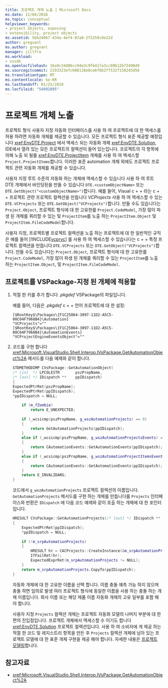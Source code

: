 ```yaml
---
title: 프로젝트 개체 노출 | Microsoft Docs
ms.date: 11/04/2016
ms.topic: conceptual
helpviewer_keywords:
- project objects, exposing
- extensibility, project objects
ms.assetid: 5bb24967-434a-4ef4-87a0-2f3250c9e22d
author: gregvanl
ms.author: gregvanl
manager: jillfra
ms.workload:
- vssdk
ms.openlocfilehash: 16a9c34d06cc94e3c9fb41fa3cc09b12b7349849
ms.sourcegitcommit: 2193323efc608118e0ce6f6b2ff532f158245d56
ms.translationtype: MT
ms.contentlocale: ko-KR
ms.lasthandoff: 01/25/2019
ms.locfileid: "54992895"
---
```

# <a name="expose-project-objects"></a>프로젝트 개체 노출

프로젝트 형식 사용자 지정 자동화 인터페이스를 사용 하 여 프로젝트에 대 한 액세스를 허용 하려면 자동화 개체를 제공할 수 있습니다. 모든 프로젝트 형식 표준 제공할 예정입니다 <xref:EnvDTE.Project> 에서 액세스 되는 자동화 개체 <xref:EnvDTE.Solution>, IDE에서 열려 있는 모든 프로젝트의 컬렉션이 들어 있는입니다. 프로젝트의 각 항목에 의해 노출 되 될를 <xref:EnvDTE.ProjectItem> 개체를 사용 하 여 액세스할 `Project.ProjectItems`합니다. 이러한 표준 automation 개체 외에도 프로젝트 프로젝트 관련 자동화 개체를 제공할 수 있습니다.

사용자 지정 루트 수준의 자동화 하는 개체에 액세스할 수 있습니다 사용 하 여 루트 DTE 개체에서 바인딩된을 만들 수 있습니다 `DTE.<customObjectName>` 또는 `DTE.GetObject("<customObjectName>")`합니다. 예를 들어, Visual c + + 라는 c + + 프로젝트 관련 프로젝트 컬렉션을 만듭니다 *VCProjects* 사용 하 여 액세스할 수 있는 `DTE.VCProjects` 또는 `DTE.GetObject("VCProjects")`합니다. 만들 수도 있습니다는 `Project.Object`, 프로젝트 형식에 대 한 고유한를 `Project.CodeModel`, 가장 많이 파생 된 개체를 쿼리할 수 있는 및 `ProjectItem`를 노출 하는 `ProjectItem.Object` 및 `ProjectItem.FileCodeModel`합니다.

사용자 지정, 프로젝트별 프로젝트 컬렉션을 노출 하는 프로젝트에 대 한 일반적인 규칙은 예를 들어 [!INCLUDE[vcprvc](../../code-quality/includes/vcprvc_md.md)] 를 사용 하 여 액세스할 수 있습니다는 c + + 특정 프로젝트 컬렉션을 만듭니다 `DTE.VCProjects` 또는 `DTE.GetObject("VCProjects")`합니다. 만들 수도 있습니다는 `Project.Object`, 프로젝트 형식에 대 한 고유한를 `Project.CodeModel`, 가장 많이 파생 된 개체를 쿼리할 수 있는 `ProjectItem`를 노출 하는 `ProjectItem.Object`, 및 `ProjectItem.FileCodeModel`.  
  
## <a name="to-contribute-a-vspackage-specific-object-for-a-project"></a>프로젝트를 VSPackage-지정 된 개체에 적용할  
  
1.  적절 한 키를 추가 합니다 *.pkgdef* VSPackage의 파일입니다.  
  
     예를 들어, 다음은 *.pkgdef* c + + 언어 프로젝트에 대 한 설정:  
  
    ```  
    [$RootKey$\Packages\{F1C25864-3097-11D2-A5C5-00C04F7968B4}\Automation]  
    "VCProjects"=""  
    [$RootKey$\Packages\{F1C25864-3097-11D2-A5C5-00C04F7968B4}\AutomationEvents]  
    "VCProjectEngineEventsObject"=""  
    ```  
  
2.  코드를 구현 합니다 <xref:Microsoft.VisualStudio.Shell.Interop.IVsPackage.GetAutomationObject%2A> 메서드를 다음 예제와 같이 합니다.  
  
    ```cpp  
    STDMETHODIMP CVsPackage::GetAutomationObject(  
    /* [in]  */ LPCOLESTR       pszPropName,   
    /* [out] */ IDispatch **    ppIDispatch)  
    {  
    ExpectedPtrRet(pszPropName);  
    ExpectedPtrRet(ppIDispatch);  
    *ppIDispatch = NULL;  
  
        if (m_fZombie)  
            return E_UNEXPECTED;  
  
        if (_wcsicmp(pszPropName, g_wszAutomationProjects) == 0)  
        {  
            return GetAutomationProjects(ppIDispatch);  
        }  
        else if (_wcsicmp(pszPropName, g_wszAutomationProjectsEvents) == 0)  
        {  
            return CAutomationEvents::GetAutomationEvents(ppIDispatch);  
        }  
        else if (_wcsicmp(pszPropName, g_wszAutomationProjectItemsEvents) == 0)  
        {  
            return CAutomationEvents::GetAutomationEvents(ppIDispatch);  
        }  
        return E_INVALIDARG;  
    }   
    ```  
  
     코드에서 `g_wszAutomationProjects` 프로젝트 컬렉션의 이름입니다. `GetAutomationProjects` 메서드를 구현 하는 개체를 만듭니다를 `Projects` 인터페이스와 반환은 `IDispatch` 에 다음 코드 예제와 같이 호출 하는 개체에 대 한 포인터입니다.  
  
    ```cpp  
    HRESULT CVsPackage::GetAutomationProjects(/* [out] */ IDispatch ** ppIDispatch)  
    {  
        ExpectedPtrRet(ppIDispatch);  
        *ppIDispatch = NULL;  
  
        if (!m_srpAutomationProjects)  
        {  
            HRESULT hr = CACProjects::CreateInstance(&m_srpAutomationProjects);  
            IfFailRet(hr);  
            ExpectedExprRet(m_srpAutomationProjects != NULL);  
        }  
        return m_srpAutomationProjects.CopyTo(ppIDispatch);  
    }  
    ```  
  
     자동화 개체에 대 한 고유한 이름을 선택 합니다. 이름 충돌 예측 가능 하지 않으며 충돌 하면 임의로 발생 여러 프로젝트 형식에 동일한 이름을 사용 하는 충돌 하는 개체 이름입니다. 회사 이름 또는 해당 제품 이름 자동화 개체의 고유 일부를 포함 해야 합니다.  
  
     사용자 지정 `Projects` 컬렉션 개체는 프로젝트 자동화 모델의 나머지 부분에 대 한 편의 진입점입니다. 프로젝트 개체에서 액세스할 수 이기도 합니다 <xref:EnvDTE.Solution> 프로젝트 컬렉션입니다. 사용 하 여 소비자에 게 제공 하는 적절 한 코드 및 레지스트리 항목을 만든 후 `Projects` 컬렉션 개체에 남아 있는 프로젝트 모델에 대 한 표준 개체 구현을 제공 해야 합니다. 자세한 내용은 [프로젝트 모델링](../../extensibility/internals/project-modeling.md)합니다.  
  
## <a name="see-also"></a>참고자료

- <xref:Microsoft.VisualStudio.Shell.Interop.IVsPackage.GetAutomationObject%2A>
